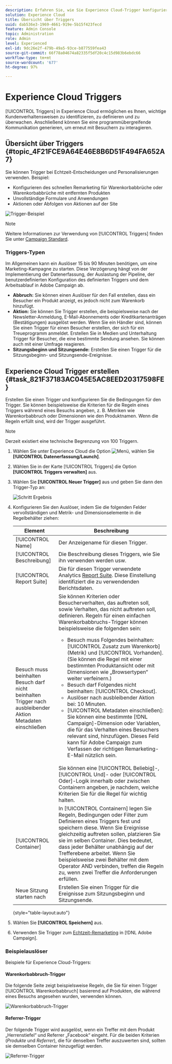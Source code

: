 ```yaml
---
description: Erfahren Sie, wie Sie Experience Cloud-Trigger konfigurieren.
solution: Experience Cloud
title: Übersicht über Triggers
uuid: dab536e3-1969-4661-919e-5b15f423fecd
feature: Admin Console
topic: Administration
role: Admin
level: Experienced
exl-id: 9dc26e2f-479b-49a5-93ce-b877559fea43
source-git-commit: 66f78a04674a82335f5df20c4c15d983b6ebdc66
workflow-type: tm+mt
source-wordcount: '677'
ht-degree: 97%

---
```


# Experience Cloud Triggers

[!UICONTROL Triggers] in Experience Cloud ermöglichen es Ihnen, wichtige Kundenverhaltensweisen zu identifizieren, zu definieren und zu überwachen. Anschließend können Sie eine programmübergreifende Kommunikation generieren, um erneut mit Besuchern zu interagieren.

## Übersicht über Triggers {#topic_4F21FCE9A64E46E8B6D51F494FA652A7}

Sie können Trigger bei Echtzeit-Entscheidungen und Personalisierungen verwenden. Beispiel:

* Konfigurieren des schnellen Remarketing für Warenkorbabbrüche oder Warenkorbabbrüche mit entfernten Produkten
* Unvollständige Formulare und Anwendungen
* Aktionen oder Abfolgen von Aktionen auf der Site

![Trigger-Beispiel](../assets/trigger-abandonment-2.png)

>[!NOTE]
>
>Weitere Informationen zur Verwendung von [!UICONTROL Triggers] finden Sie unter [Campaign Standard](https://experienceleague.adobe.com/docs/campaign-standard/using/integrating-with-adobe-cloud/working-with-campaign-and-triggers/using-triggers-in-campaign.html?lang=de).

### Triggers-Typen

Im Allgemeinen kann ein Auslöser 15 bis 90 Minuten benötigen, um eine Marketing-Kampagne zu starten. Diese Verzögerung hängt von der Implementierung der Datenerfassung, der Auslastung der Pipeline, der benutzerdefinierten Konfiguration des definierten Triggers und dem Arbeitsablauf in Adobe Campaign ab.

* **Abbruch:** Sie können einen Auslöser für den Fall erstellen, dass ein Besucher ein Produkt anzeigt, es jedoch nicht zum Warenkorb hinzufügt.
* **Aktion:** Sie können Sie Trigger erstellen, die beispielsweise nach der Newsletter-Anmeldung, E-Mail-Abonnements oder Kreditkartenanträgen (Bestätigungen) ausgelöst werden. Wenn Sie ein Händler sind, können Sie einen Trigger für einen Besucher erstellen, der sich für ein Treueprogramm anmeldet. Erstellen Sie in Medien und Unterhaltung Trigger für Besucher, die eine bestimmte Sendung ansehen. Sie können auch mit einer Umfrage reagieren.
* **Sitzungsbeginn und Sitzungsende:** Erstellen Sie einen Trigger für die Sitzungsbeginn- und Sitzungsende-Ereignisse.

## Experience Cloud Trigger erstellen {#task_821F37183AC045E5AC8EED20317598FE}

Erstellen Sie einen Trigger und konfigurieren Sie die Bedingungen für den Trigger. Sie können beispielsweise die Kriterien für die Regeln eines Triggers während eines Besuchs angeben, z. B. Metriken wie Warenkorbabbruch oder Dimensionen wie den Produktnamen. Wenn die Regeln erfüllt sind, wird der Trigger ausgeführt.

>[!NOTE]
>
>Derzeit existiert eine technische Begrenzung von 100 Triggern.

1. Wählen Sie unter Experience Cloud die Option ![Menü](../assets/menu-icon.png), wählen Sie **[!UICONTROL Datenerfassung/Launch]**.
2. Wählen Sie in der Karte [!UICONTROL Triggers] die Option **[!UICONTROL Triggers verwalten]** aus.
3. Wählen Sie **[!UICONTROL Neuer Trigger]** aus und geben Sie dann den Trigger-Typ an:

   ![Schritt Ergebnis](../assets/add-trigger.png)

4. Konfigurieren Sie den Auslöser, indem Sie die folgenden Felder vervollständigen und Metrik- und Dimensionselemente in die Regelbehälter ziehen:

   | Element | Beschreibung |
   |--- |--- |
   | [!UICONTROL Name] | Der Anzeigename für diesen Trigger. |
   | [!UICONTROL Beschreibung] | Die Beschreibung dieses Triggers, wie Sie ihn verwenden werden usw. |
   | [!UICONTROL Report Suite] | Die für diesen Trigger verwendete Analytics [Report Suite](https://experienceleague.adobe.com/docs/analytics/admin/manage-report-suites/report-suites-admin.html?lang=de). Diese Einstellung identifiziert die zu verwendenden Berichtsdaten. |
   | Besuch muss beinhalten<br>Besuch darf nicht beinhalten<br>Trigger nach ausbleibender Aktion<br>Metadaten einschließen | Sie können Kriterien oder Besucherverhalten, das auftreten soll, sowie Verhalten, das nicht auftreten soll, definieren. Regeln für einen einfachen Warenkorbabbruchs-Trigger können beispielsweise die folgenden sein:<ul><li>Besuch muss Folgendes beinhalten: [!UICONTROL Zusatz zum Warenkorb] (Metrik) und [!UICONTROL Vorhanden]. (Sie können die Regel mit einer bestimmten Produktansicht oder mit Dimensionen wie „Browsertypen“ weiter verfeinern.)</li><li>Besuch darf Folgendes nicht beinhalten: [!UICONTROL Checkout].</li><li>Auslöser nach ausbleibender Aktion bei: 10 Minuten.</li><li>[!UICONTROL Metadaten einschließen]: Sie können eine bestimmte [!DNL Campaign]-Dimension oder Variablen, die für das Verhalten eines Besuchers relevant sind, hinzufügen. Dieses Feld kann für Adobe Campaign zum Verfassen der richtigen Remarketing-E-Mail nützlich sein.</li></ul><br>Sie können eine [!UICONTROL Beliebig]-, [!UICONTROL Und]- oder [!UICONTROL Oder]-Logik innerhalb oder zwischen Containern angeben, je nachdem, welche Kriterien Sie für die Regel für wichtig halten. |
   | [!UICONTROL Container] | In [!UICONTROL Containern] legen Sie Regeln, Bedingungen oder Filter zum Definieren eines Triggers fest und speichern diese. Wenn Sie Ereignisse gleichzeitig auftreten sollen, platzieren Sie sie im selben Container. Dies bedeutet, dass jeder Behälter unabhängig auf der Trefferebene arbeitet. Wenn Sie beispielsweise zwei Behälter mit dem Operator AND verbinden, treffen die Regeln zu, wenn zwei Treffer die Anforderungen erfüllen. |
   | Neue Sitzung starten nach | Erstellen Sie einen Trigger für die Ereignisse zum Sitzungsbeginn und Sitzungsende. |

   {style="table-layout:auto"}

5. Wählen Sie **[!UICONTROL Speichern]** aus.
6. Verwenden Sie Trigger zum [Echtzeit-Remarketing](https://experienceleague.adobe.com/docs/campaign-standard/using/integrating-with-adobe-cloud/working-with-campaign-and-triggers/about-adobe-experience-cloud-triggers.html?lang=de) in [!DNL Adobe Campaign].

### Beispielauslöser

Beispiele für Experience Cloud-Triggers:

#### Warenkorbabbruch-Trigger

Die folgende Seite zeigt beispielsweise Regeln, die Sie für einen Trigger [!UICONTROL Warenkorbabbruch] basierend auf Produkten, die während eines Besuchs angesehen wurden, verwenden können.

![Warenkorbabbruch-Trigger](../assets/abandonment-trigger.png)

#### Referrer-Trigger

Der folgende Trigger wird ausgelöst, wenn ein Treffer mit dem Produkt „Herrenstiefel“ und Referrer „Facebook“ eingeht. Für die beiden Kriterien (*Produkte* und *Referrer*), die für denselben Treffer auszuwerten sind, sollten sie demselben Container hinzugefügt werden.

![Referrer-Trigger](../assets/fb-boots-promo.png)
